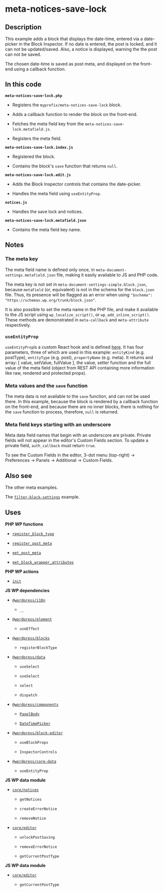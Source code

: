 # meta-notices-save-lock

## Description

This example adds a block that displays the date-time, entered via a date-picker in the Block Inspector. If no date is entered, the post is locked, and it can not be updated/saved. Also, a notice is displayed, warning the the post can not be saved.

The chosen date-time is saved as post meta, and displayed on the front-end using a callback function.

## In this code

**`meta-notices-save-lock.php`**

- Registers the `myprefix/meta-notices-save-lock` block.

- Adds a callback function to render the block on the front-end.

- Fetches the meta field key from the `meta-notices-save-lock.metafield.js`.

- Registers the meta field.

**`meta-notices-save-lock.index.js`**

- Registered the block.

- Contains the block's `save` function that returns `null`.

**`meta-notices-save-lock.edit.js`**

- Adds the Block Inspector controls that contains the date-picker.

- Handles the meta field using `useEntityProp`.

**`notices.js`**

- Handles the save lock and notices.

**`meta-notices-save-lock.metafield.json`**

- Contains the meta field key name.

## Notes

### The meta key

The meta field name is defined only once, in `meta-document-settings.metafield.json` file, making it easily available to JS and PHP code.

The meta key is not set in `meta-document-settings-simple.block.json`, because `metaField` (or, equivalent) is not in the schema for the `block.json` file. Thus, its presence will be flagged as an error when using `"$schema": "https://schemas.wp.org/trunk/block.json"`.

It is also possible to set the meta name in the PHP file, and make it available to the JS script using `wp_localize_script()`, or `wp_add_inline_script()`. These methods are demonstrated in `meta-callback` and `meta-attribute` respectively.

### `useEntityProp`

`useEntityProp`is a custom React hook and is defined [here](https://github.com/WordPress/gutenberg/blob/trunk/packages/core-data/src/entity-provider.js#L85). It has four parameters, three of which are used in this example: `entityKind` (e.g. postType), `entityType` (e.g. post), `propertyName` (e.g. meta). It returns and array: [ value, setValue, fullValue ], the value, setter function and the full value of the meta field (object from REST API containing more information like raw, rendered and protected props).

### Meta values and the `save` function

The meta data is not available to the `save` function, and can not be used there. In this example, because the block is rendered by a callback function on the front-end, and because there are no inner blocks, there is nothing for the `save` function to process, therefore, `null` is returned.

### Meta field keys starting with an underscore

Meta data field names that begin with an underscore are private. Private fields will not appear in the editor's Custom Fields section. To update a private field, `auth_callback` must return `true`.

To see the Custom Fields in the editor, 3-dot menu (top-right) -> Preferences -> Panels -> Additional -> Custom Fields.

## Also see

The other meta examples.

The [`filter-block-settings`](../filter-block-settings/) example.

## Uses

**PHP WP functions**

- [`register_block_type`](https://developer.wordpress.org/reference/functions/register_block_type/)

- [`register_post_meta`](https://developer.wordpress.org/reference/functions/register_post_meta/)

- [`get_post_meta`](https://developer.wordpress.org/reference/functions/get_post_meta/)

- [`get_block_wrapper_attributes`](https://developer.wordpress.org/reference/functions/get_block_wrapper_attributes/)

**PHP WP actions**

- [`init`](https://developer.wordpress.org/reference/hooks/init/)

**JS WP dependencies**

- [`@wordpress/i18n`](https://developer.wordpress.org/block-editor/reference-guides/packages/packages-i18n/)

  - `__`

- [`@wordpress/element`](https://developer.wordpress.org/block-editor/reference-guides/packages/packages-element/)

  - `useEffect`

- [`@wordpress/blocks`](https://developer.wordpress.org/block-editor/reference-guides/packages/packages-blocks/)

  - `registerBlockType`

- [`@wordpress/data`](https://developer.wordpress.org/block-editor/reference-guides/packages/packages-data/)

  - `useSelect`

  - `useSelect`

  - `select`

  - `dispatch`

- [`@wordpress/components`](https://developer.wordpress.org/block-editor/reference-guides/components/)

  - [`PanelBody`](https://developer.wordpress.org/block-editor/reference-guides/components/panel/)

  - [`DateTimePicker`](https://developer.wordpress.org/block-editor/reference-guides/components/date-time/)

- [`@wordpress/block-editor`](https://developer.wordpress.org/block-editor/reference-guides/packages/packages-block-editor/)

  - `useBlockProps`

  - `InspectorControls`

- [`@wordpress/core-data`](https://developer.wordpress.org/block-editor/reference-guides/packages/packages-core-data/)

  - `useEntityProp`

**JS WP data module**

- [`core/notices`](https://developer.wordpress.org/block-editor/reference-guides/data/data-core-notices/)

  - `getNotices`

  - `createErrorNotice`

  - `removeNotice`

- [`core/editor`](https://developer.wordpress.org/block-editor/reference-guides/data/data-core-editor/)

  - `unlockPostSaving`

  - `removeErrorNotice`

  - `getCurrentPostType`

**JS WP data module**

- [`core/editor`](https://developer.wordpress.org/block-editor/reference-guides/data/data-core-editor/)

  - `getCurrentPostType`
